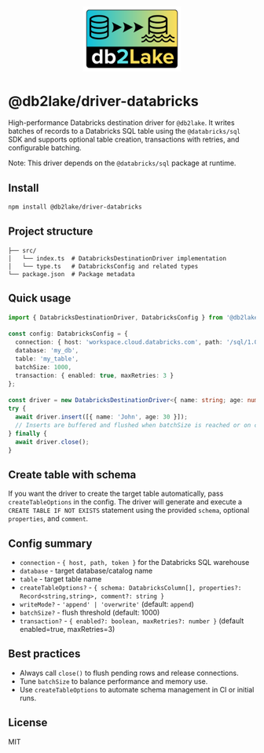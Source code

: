 <p align="center">
  <img src="https://raw.githubusercontent.com/bahador-r/db2lake/master/assets/db2lake-logo240.png" width="200" alt="db2lake logo" />
</p>

# @db2lake/driver-databricks

High-performance Databricks destination driver for `@db2lake`. It writes batches of records to a Databricks SQL table using the `@databricks/sql` SDK and supports optional table creation, transactions with retries, and configurable batching.

Note: This driver depends on the `@databricks/sql` package at runtime.

## Install

```bash
npm install @db2lake/driver-databricks
```
## Project structure

```
├── src/
│   └── index.ts  # DatabricksDestinationDriver implementation
│   └── type.ts   # DatabricksConfig and related types
└── package.json  # Package metadata
```

## Quick usage

```typescript
import { DatabricksDestinationDriver, DatabricksConfig } from '@db2lake/driver-databricks';

const config: DatabricksConfig = {
  connection: { host: 'workspace.cloud.databricks.com', path: '/sql/1.0/warehouses/xxx', token: process.env.DATABRICKS_TOKEN! },
  database: 'my_db',
  table: 'my_table',
  batchSize: 1000,
  transaction: { enabled: true, maxRetries: 3 }
};

const driver = new DatabricksDestinationDriver<{ name: string; age: number }>(config);
try {
  await driver.insert([{ name: 'John', age: 30 }]);
  // Inserts are buffered and flushed when batchSize is reached or on close()
} finally {
  await driver.close();
}
```

## Create table with schema

If you want the driver to create the target table automatically, pass `createTableOptions` in the config. The driver will generate and execute a `CREATE TABLE IF NOT EXISTS` statement using the provided `schema`, optional `properties`, and `comment`.

## Config summary

- `connection` - `{ host, path, token }` for the Databricks SQL warehouse
- `database` - target database/catalog name
- `table` - target table name
- `createTableOptions?` - `{ schema: DatabricksColumn[], properties?: Record<string,string>, comment?: string }`
- `writeMode?` - `'append' | 'overwrite'` (default: `append`)
- `batchSize?` - flush threshold (default: 1000)
- `transaction?` - `{ enabled?: boolean, maxRetries?: number }` (default enabled=true, maxRetries=3)


## Best practices

- Always call `close()` to flush pending rows and release connections.
- Tune `batchSize` to balance performance and memory use.
- Use `createTableOptions` to automate schema management in CI or initial runs.

## License

MIT
